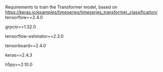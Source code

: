 Requirements to train the Transformer model, based on https://keras.io/examples/timeseries/timeseries_transformer_classification/
tensorflow==2.4.0

grpcio==1.32.0

tensorflow-estimator==2.3.0

tensorboard==2.4.0

keras==2.4.3

h5py==2.10.0
